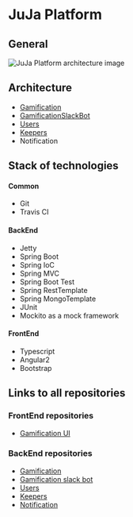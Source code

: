 # JuJa Platform

## General

![JuJa Platform architecture image](https://github.com/JujaLabs/docs/blob/master/architecture/juja_platform.png "JuJa Platform")

## Architecture

* [Gamification](https://github.com/JujaLabs/docs/tree/master/architecture/gamification)
* [GamificationSlackBot](https://github.com/JujaLabs/docs/tree/master/architecture/gamification_slackbot)
* [Users](https://github.com/JujaLabs/docs/tree/master/architecture/users)
* [Keepers](https://github.com/JujaLabs/docs/tree/master/architecture/keepers)
* Notification

## Stack of technologies

#### Common

* Git
* Travis CI

#### BackEnd

* Jetty
* Spring Boot
* Spring IoC
* Spring MVC
* Spring Boot Test
* Spring RestTemplate
* Spring MongoTemplate
* JUnit
* Mockito as a mock framework

#### FrontEnd

* Typescript
* Angular2
* Bootstrap

## Links to all repositories

### FrontEnd repositories

* [Gamification UI](https://github.com/JujaLabs/gamification-ui)

### BackEnd repositories

* [Gamification](https://github.com/JujaLabs/gamification)
* [Gamification slack bot](https://github.com/JujaLabs/gamification-slack-bot)
* [Users](https://github.com/JujaLabs/users)
* [Keepers](https://github.com/JujaLabs/keepers)
* [Notification](https://github.com/JujaLabs/notification)
